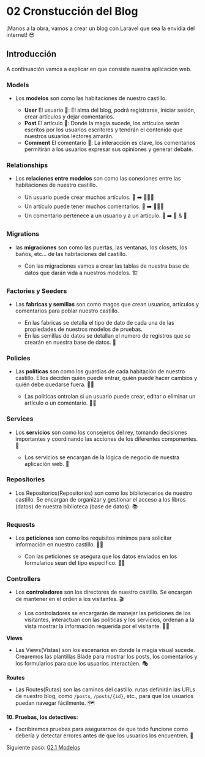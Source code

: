 # <b>02</b> Cronstucción del Blog

¡Manos a la obra, vamos a crear un blog con Laravel que sea la envidia del internet! 😎

## Introducción

A continuación vamos a explicar en que consiste nuestra aplicación web.

### Models

-   Los **modelos** son como las habitaciones de nuestro castillo.

    -   **User** El usuario 👤: El alma del blog, podrá registrarse, iniciar sesión, crear artículos y dejar comentarios.
    -   **Post** El artículo 📝: Donde la magia sucede, los artículos serán escritos por los usuarios escritores y tendrán el contenido que nuestros usuarios lectores amarán.
    -   **Comment** El comentario 💬: La interacción es clave, los comentarios permitirán a los usuarios expresar sus opiniones y generar debate.

### Relationships

-   Los **relaciones entre modelos** son como las conexiones entre las habitaciones de nuestro castillo.

    -   Un usuario puede crear muchos artículos. 👤 ➡️ 📝📝📝
    -   Un artículo puede tener muchos comentarios. 📝 ➡️ 💬💬💬
    -   Un comentario pertenece a un usuario y a un artículo. 💬 ➡️ 👤 & 📝

### Migrations

-   las **migraciones** son como las puertas, las ventanas, los closets, los baños, etc... de las habitaciones del castillo.

    -   Con las migraciones vamos a crear las tablas de nuestra base de datos que darán vida a nuestros modelos. 🏗️

### Factories y Seeders

-   Las **fabricas y semillas** son como magos que crean usuarios, articulos y comentarios para poblar nuestro castillo.

    -   En las fabricas se detalla el tipo de dato de cada una de las propiedades de nuestros modelos de pruebas. 
    -   En las semillas de datos se detallan el numero de registros que se crearán en nuestra base de datos. 🌱

### Policies

-   Las **políticas** son como los guardias de cada habitación de nuestro castillo. Ellos deciden quién puede entrar, quién puede hacer cambios y quién debe quedarse fuera. 💂‍♂️

    -   Las politicas ontrolan si un usuario puede crear, editar o eliminar un artículo o un comentario. 📝💬

### Services

-   Los **servicios** son como los consejeros del rey, tomando decisiones importantes y coordinando las acciones de los diferentes componentes. 🧠

    -   Los servicios se encargan de la lógica de negocio de nuestra aplicación web. 🧠

### Repositories

-   Los Repositorios(Repositorios) son como los bibliotecarios de nuestro castillo. Se encargan de organizar y gestionar el acceso a los libros (datos) de nuestra biblioteca (base de datos). 📚

### Requests

-   Los **peticiones** son como los requisitos mínimos para solicitar información en nuestro castillo. 📝💬

    -   Con las peticiones se asegura que los datos enviados en los formularios sean del tipo especifico. 📝💬

### Controllers

-   Los **controladores** son los directores de nuestro castillo. Se encargan de mantener en el orden a los visitantes. 🎬

    -   Los controladores se encargarán de manejar las peticiones de los visitantes, interactuan con las politicas y los servicios, ordenan a la vista mostrar la información requerida por el visitante. 👨‍💻


**Views**

-   Las Views(Vistas) son los escenarios en donde la magia visual sucede. Crearemos las plantillas Blade para mostrar los posts, los comentarios y los formularios para que los usuarios interactúen. 🎭

**Routes**

-   Las Routes(Rutas) son las caminos del castillo. rutas definirán las URLs de nuestro blog, como `/posts`, `/posts/{id}`, etc., para que los usuarios puedan navegar fácilmente. 🗺️

**10. Pruebas, los detectives:**

-   Escribiremos pruebas para asegurarnos de que todo funcione como debería y detectar errores antes de que los usuarios los encuentren. 🔎

Siguiente paso: [02.1 Modelos](./modelos)
